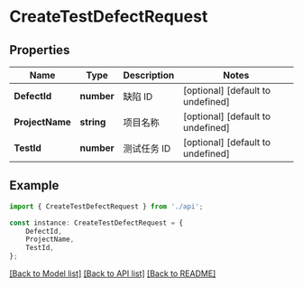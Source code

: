 # CreateTestDefectRequest


## Properties

Name | Type | Description | Notes
------------ | ------------- | ------------- | -------------
**DefectId** | **number** | 缺陷 ID | [optional] [default to undefined]
**ProjectName** | **string** | 项目名称 | [optional] [default to undefined]
**TestId** | **number** | 测试任务 ID | [optional] [default to undefined]

## Example

```typescript
import { CreateTestDefectRequest } from './api';

const instance: CreateTestDefectRequest = {
    DefectId,
    ProjectName,
    TestId,
};
```

[[Back to Model list]](../README.md#documentation-for-models) [[Back to API list]](../README.md#documentation-for-api-endpoints) [[Back to README]](../README.md)
